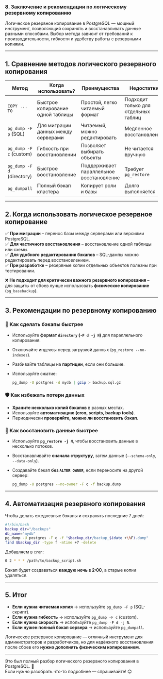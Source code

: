### 8. **Заключение и рекомендации по логическому резервному копированию**

Логическое резервное копирование в PostgreSQL — мощный инструмент, позволяющий сохранять и восстанавливать данные разными способами. Выбор метода зависит от требований к производительности, гибкости и удобству работы с резервными копиями.

---

## **1. Сравнение методов логического резервного копирования**

|Метод|Когда использовать?|Преимущества|Недостатки|
|---|---|---|---|
|`COPY ... TO`|Быстрое копирование одной таблицы|Простой, легко читаемый формат|Подходит только для отдельных таблиц|
|`pg_dump -F p` (SQL)|Для миграции данных между серверами|Читаемый, можно редактировать|Медленное восстановление|
|`pg_dump -F c` (custom)|Гибкость при восстановлении|Позволяет выбирать объекты|Не читается вручную|
|`pg_dump -F d` (directory)|Быстрое восстановление|Поддерживает параллельное восстановление|Требует `pg_restore`|
|`pg_dumpall`|Полный бэкап кластера|Копирует роли и базы|Долго выполняется|

---

## **2. Когда использовать логическое резервное копирование**

✅ **При миграции** – перенос базы между серверами или версиями PostgreSQL.  
✅ **Для частичного восстановления** – восстановление одной таблицы или схемы.  
✅ **Для удобного редактирования бэкапов** – SQL-дампы можно редактировать перед восстановлением.  
✅ **При разработке** – резервные копии отдельных объектов полезны при тестировании.

❌ **Не подходит для критически важного резервного копирования** – для защиты от сбоев лучше использовать **физическое копирование** (`pg_basebackup`).

---

## **3. Рекомендации по резервному копированию**

### **🚀 Как сделать бэкапы быстрее**

- Используйте **формат `directory` (`-F d -j N`)** для параллельного копирования.
- Отключайте индексы перед загрузкой данных (`pg_restore --no-indexes`).
- Разбивайте таблицы на **партиции**, если они большие.
- Используйте сжатие:
    
    ```sh
    pg_dump -U postgres -d mydb | gzip > backup.sql.gz
    ```
    

### **🛡 Как избежать потери данных**

- **Храните несколько копий бэкапов** в разных местах.
- Используйте **автоматизацию (cron, scripts, backup tools)**.
- Периодически **проверяйте, можно ли восстановить бэкап**.

### **📌 Как восстановить данные быстрее**

- Используйте **`pg_restore -j N`**, чтобы восстановить данные в несколько потоков.
- Восстанавливайте **сначала структуру**, затем данные (`--schema-only`, `--data-only`).
- Создавайте бэкап **без `ALTER OWNER`**, если переносите на другой сервер:
    
    ```sh
    pg_dump -U postgres --no-owner -F c -f backup.dump
    ```
    

---

## **4. Автоматизация резервного копирования**

Чтобы делать ежедневные бэкапы и сохранять последние 7 дней:

```sh
#!/bin/bash
backup_dir="/backups"
db_name="mydb"
pg_dump -U postgres -F c -f "$backup_dir/backup_$(date +\%F).dump"
find $backup_dir -type f -mtime +7 -delete
```

Добавляем в `cron`:

```sh
0 2 * * * /path/to/backup_script.sh
```

Бэкап будет создаваться **каждую ночь в 2:00**, а старые копии удаляться.

---

## **5. Итог**

- **Если нужна читаемая копия** → используйте `pg_dump -F p` (SQL-скрипт).
- **Если нужна гибкость** → используйте `pg_dump -F c` (custom).
- **Если нужна скорость** → используйте `pg_dump -F d -j N`.
- **Если нужен полный бэкап сервера** → используйте `pg_dumpall`.

Логическое резервное копирование — отличный инструмент для администраторов и разработчиков, но для надёжного восстановления после сбоев его **нужно дополнять физическим копированием**.

---

Это был полный разбор логического резервного копирования в PostgreSQL. 🎯  
Если нужно разобрать что-то подробнее — спрашивайте! 😊